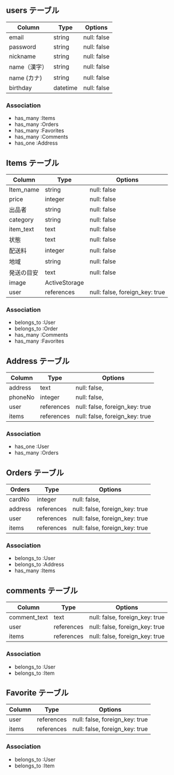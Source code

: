 
## users テーブル

| Column     | Type   | Options     |
| ---------- | ------ | ----------- |
| email      | string | null: false |
| password   | string | null: false |
| nickname   | string | null: false |
| name（漢字）| string | null: false |
| name (カナ) | string | null: false |
| birthday   | datetime | null: false |

### Association

- has_many :Items
- has_many :Orders
- has_many :Favorites
- has_many :Comments
- has_one :Address


## Items テーブル

| Column     | Type       | Options                        |
| ---------- | ---------- | ------------------------------ |
| Item_name  | string     | null: false                    |
| price      | integer    | null: false                    |
| 出品者      | string     | null: false                    |
| category   | string     | null: false                    |
| item_text  | text       | null: false                    |
| 状態        | text       | null: false                    |
| 配送料      | integer    | null: false                    |
| 地域        | string     | null: false                    |
| 発送の目安   | text       | null: false                    |
| image      | ActiveStorage                               |
| user       | references | null: false, foreign_key: true |

### Association

- belongs_to :User
- belongs_to :Order
- has_many :Comments
- has_many :Favorites

## Address テーブル

| Column    | Type       | Options                        |
| --------- | ---------- | ------------------------------ |
| address   | text       | null: false,                   |
| phoneNo   | integer    | null: false,                   |
| user      | references | null: false, foreign_key: true |
| items     | references | null: false, foreign_key: true |

### Association

- has_one :User
- has_many :Orders


## Orders テーブル

| Orders    | Type       | Options                        |
| --------- | ---------- | ------------------------------ |
| cardNo    | integer    | null: false,                   |
| address   | references | null: false, foreign_key: true |
| user      | references | null: false, foreign_key: true |
| items     | references | null: false, foreign_key: true |


### Association

- belongs_to :User
- belongs_to :Address
- has_many :Items

## comments テーブル

| Column       | Type       | Options                        |
| ------------ | ---------- | ------------------------------ |
| comment_text | text       | null: false, foreign_key: true |
| user         | references | null: false, foreign_key: true |
| items        | references | null: false, foreign_key: true |

### Association

- belongs_to :User
- belongs_to :Item

## Favorite テーブル

| Column    | Type       | Options                        |
| --------- | ---------- | ------------------------------ |
| user      | references | null: false, foreign_key: true |
| items     | references | null: false, foreign_key: true |

### Association

- belongs_to :User
- belongs_to :Item